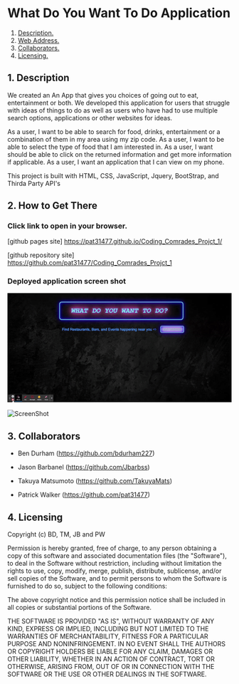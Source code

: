 # What Do You Want To Do Application

1. [ Description. ](#desc)
2. [ Web Address. ](#web-address)
3. [ Collaborators. ](#contributions)
4. [ Licensing. ](#licensing)




<a name="desc"></a>
## 1. Description


We created an An App that gives you choices of going out to eat, entertainment or both.
We developed this application for users that struggle with ideas of things to do as well as users who have had to use multiple search options, applications or other websites for ideas.

As a user, I want to be able to search for food, drinks, entertainment or a combination of them in my area using my zip code.
As a user, I want to be able to select the type of food that I am interested in.
As a user, I want should be able to click on the returned information and get more information if applicable.
As a user, I want an application that I can view on my phone.

This project is built with HTML, CSS, JavaScript, Jquery, BootStrap, and Thirda Party API's



<a name="web-address"></a>
## 2. How to Get There

### Click link to open in your browser.


[github pages site] https://pat31477.github.io/Coding_Comrades_Projct_1/

[github repository site] https://github.com/pat31477/Coding_Comrades_Projct_1

### Deployed application screen shot

![ScreenShot](img/LandingPageDemo.gif  "Tour of Applicaiton")



![ScreenShot](img/Application-tour.gif  "Tour of Applicaiton")





<a name="collaborators"></a>
## 3. Collaborators

* Ben Durham (https://github.com/bdurham227)

* Jason Barbanel (https://github.com/Jbarbss)

* Takuya Matsumoto (https://github.com/TakuyaMats)

* Patrick Walker (https://github.com/pat31477)

<a name="licensing"></a>
## 4. Licensing

Copyright (c) BD, TM, JB and PW

Permission is hereby granted, free of charge, to any person obtaining
a copy of this software and associated documentation files (the
"Software"), to deal in the Software without restriction, including
without limitation the rights to use, copy, modify, merge, publish,
distribute, sublicense, and/or sell copies of the Software, and to
permit persons to whom the Software is furnished to do so, subject to
the following conditions:

The above copyright notice and this permission notice shall be
included in all copies or substantial portions of the Software.

THE SOFTWARE IS PROVIDED "AS IS", WITHOUT WARRANTY OF ANY KIND,
EXPRESS OR IMPLIED, INCLUDING BUT NOT LIMITED TO THE WARRANTIES OF
MERCHANTABILITY, FITNESS FOR A PARTICULAR PURPOSE AND
NONINFRINGEMENT. IN NO EVENT SHALL THE AUTHORS OR COPYRIGHT HOLDERS BE
LIABLE FOR ANY CLAIM, DAMAGES OR OTHER LIABILITY, WHETHER IN AN ACTION
OF CONTRACT, TORT OR OTHERWISE, ARISING FROM, OUT OF OR IN CONNECTION
WITH THE SOFTWARE OR THE USE OR OTHER DEALINGS IN THE SOFTWARE.

